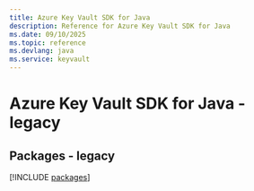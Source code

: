 ```yaml
---
title: Azure Key Vault SDK for Java
description: Reference for Azure Key Vault SDK for Java
ms.date: 09/10/2025
ms.topic: reference
ms.devlang: java
ms.service: keyvault
---
```

# Azure Key Vault SDK for Java - legacy
## Packages - legacy
[!INCLUDE [packages](key-vault-index.md)]